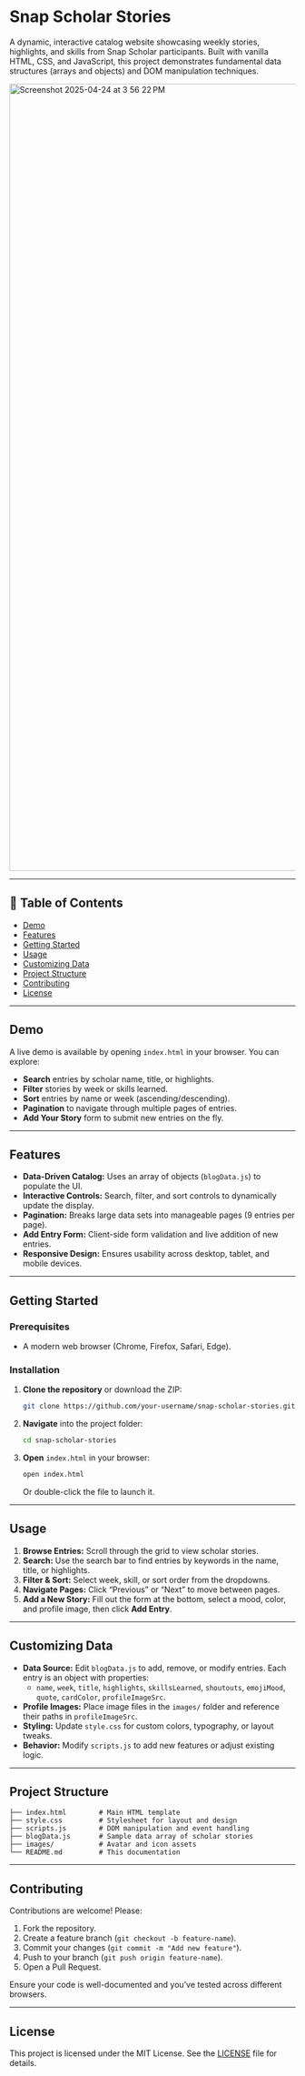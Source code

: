 # Snap Scholar Stories

A dynamic, interactive catalog website showcasing weekly stories, highlights, and skills from Snap Scholar participants. Built with vanilla HTML, CSS, and JavaScript, this project demonstrates fundamental data structures (arrays and objects) and DOM manipulation techniques.



<img width="1385" alt="Screenshot 2025-04-24 at 3 56 22 PM" src="https://github.com/user-attachments/assets/fc606632-5876-4ee3-88f6-e081568c133b" />

---

## 📖 Table of Contents

- [Demo](#demo)
- [Features](#features)
- [Getting Started](#getting-started)
- [Usage](#usage)
- [Customizing Data](#customizing-data)
- [Project Structure](#project-structure)
- [Contributing](#contributing)
- [License](#license)

---

## Demo

A live demo is available by opening `index.html` in your browser. You can explore:

- **Search** entries by scholar name, title, or highlights.
- **Filter** stories by week or skills learned.
- **Sort** entries by name or week (ascending/descending).
- **Pagination** to navigate through multiple pages of entries.
- **Add Your Story** form to submit new entries on the fly.

---

## Features

- **Data-Driven Catalog:** Uses an array of objects (`blogData.js`) to populate the UI.
- **Interactive Controls:** Search, filter, and sort controls to dynamically update the display.
- **Pagination:** Breaks large data sets into manageable pages (9 entries per page).
- **Add Entry Form:** Client-side form validation and live addition of new entries.
- **Responsive Design:** Ensures usability across desktop, tablet, and mobile devices.

---

## Getting Started

### Prerequisites

- A modern web browser (Chrome, Firefox, Safari, Edge).

### Installation

1. **Clone the repository** or download the ZIP:

   ```bash
   git clone https://github.com/your-username/snap-scholar-stories.git
   ```

2. **Navigate** into the project folder:

   ```bash
   cd snap-scholar-stories
   ```

3. **Open** `index.html` in your browser:

   ```bash
   open index.html
   ```

   Or double-click the file to launch it.

---

## Usage

1. **Browse Entries:** Scroll through the grid to view scholar stories.
2. **Search:** Use the search bar to find entries by keywords in the name, title, or highlights.
3. **Filter & Sort:** Select week, skill, or sort order from the dropdowns.
4. **Navigate Pages:** Click “Previous” or “Next” to move between pages.
5. **Add a New Story:** Fill out the form at the bottom, select a mood, color, and profile image, then click **Add Entry**.

---

## Customizing Data

- **Data Source:** Edit `blogData.js` to add, remove, or modify entries. Each entry is an object with properties:
  - `name`, `week`, `title`, `highlights`, `skillsLearned`, `shoutouts`, `emojiMood`, `quote`, `cardColor`, `profileImageSrc`.
- **Profile Images:** Place image files in the `images/` folder and reference their paths in `profileImageSrc`.
- **Styling:** Update `style.css` for custom colors, typography, or layout tweaks.
- **Behavior:** Modify `scripts.js` to add new features or adjust existing logic.

---

## Project Structure

```
├── index.html        # Main HTML template
├── style.css         # Stylesheet for layout and design
├── scripts.js        # DOM manipulation and event handling
├── blogData.js       # Sample data array of scholar stories
├── images/           # Avatar and icon assets
└── README.md         # This documentation
```

---

## Contributing

Contributions are welcome! Please:

1. Fork the repository.
2. Create a feature branch (`git checkout -b feature-name`).
3. Commit your changes (`git commit -m "Add new feature"`).
4. Push to your branch (`git push origin feature-name`).
5. Open a Pull Request.

Ensure your code is well-documented and you’ve tested across different browsers.

---

## License

This project is licensed under the MIT License. See the [LICENSE](LICENSE) file for details.

